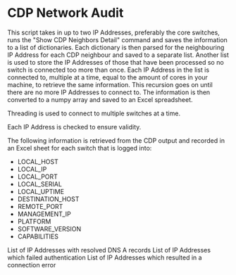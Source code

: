 # CDP Network Audit

This script takes in up to two IP Addresses, preferably the core switches, runs the "Show CDP Neighbors Detail"
command and saves the information to a list of dictionaries. Each dictionary is then parsed for the neighbouring
IP Address for each CDP neighbour and saved to a separate list. Another list is used to store the IP Addresses
of those that have been processed so no switch is connected too more than once. Each IP Address in the list
is connected to, multiple at a time, equal to the amount of cores in your machine, to retrieve the same information. This recursion goes on until there are no
more IP Addresses to connect to. The information is then converted to a numpy array and saved to an Excel spreadsheet.

Threading is used to connect to multiple switches at a time.

Each IP Address is checked to ensure validity.



The following information is retrieved from the CDP output and recorded in an Excel sheet for each switch that is logged into:
 - LOCAL_HOST
 - LOCAL_IP
 - LOCAL_PORT
 - LOCAL_SERIAL
 - LOCAL_UPTIME
 - DESTINATION_HOST
 - REMOTE_PORT
 - MANAGEMENT_IP
 - PLATFORM
 - SOFTWARE_VERSION
 - CAPABILITIES


List of IP Addresses with resolved DNS A records
List of IP Addresses which failed authentication
List of IP Addresses which resulted in a connection error
